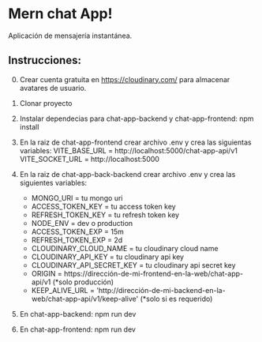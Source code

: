 # Mern chat App!

Aplicación de mensajería instantánea.

## Instrucciones:

0. Crear cuenta gratuita en https://cloudinary.com/ para almacenar avatares de usuario.
1. Clonar proyecto
2. Instalar dependecias para chat-app-backend y chat-app-frontend: npm install
3. En la raiz de chat-app-frontend crear archivo .env y crea las siguientas variables:
   VITE_BASE_URL = http://localhost:5000/chat-app-api/v1
   VITE_SOCKET_URL = http://localhost:5000

4. En la raiz de chat-app-back-backend crear archivo .env y crea las siguientes variables:
   - MONGO_URI = tu mongo uri
   - ACCESS_TOKEN_KEY = tu access token key
   - REFRESH_TOKEN_KEY = tu refresh token key
   - NODE_ENV = dev o production
   - ACCESS_TOKEN_EXP = 15m
   - REFRESH_TOKEN_EXP = 2d
   - CLOUDINARY_CLOUD_NAME = tu cloudinary cloud name
   - CLOUDINARY_API_KEY = tu cloudinary api key
   - CLOUDINARY_API_SECRET_KEY = tu cloudinary api secret key
   - ORIGIN = https://dirección-de-mi-frontend-en-la-web/chat-app-api/v1 (*solo producción)
   - KEEP_ALIVE_URL = 'http://dirección-de-mi-backend-en-la-web/chat-app-api/v1/keep-alive' (*solo si es requerido)

5. En chat-app-backend: npm run dev
6. En chat-app-frontend: npm run dev
